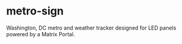 # metro-sign
Washington, DC metro and weather tracker designed for LED panels powered by a Matrix Portal.
